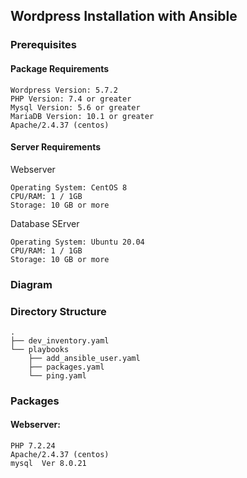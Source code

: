 ## Wordpress Installation with Ansible

### Prerequisites

#### Package Requirements
```
Wordpress Version: 5.7.2
PHP Version: 7.4 or greater
Mysql Version: 5.6 or greater
MariaDB Version: 10.1 or greater
Apache/2.4.37 (centos)
```
#### Server Requirements
Webserver
```
Operating System: CentOS 8
CPU/RAM: 1 / 1GB
Storage: 10 GB or more
```

Database SErver
```
Operating System: Ubuntu 20.04
CPU/RAM: 1 / 1GB
Storage: 10 GB or more
```

### Diagram

### Directory Structure
```
.
├── dev_inventory.yaml
└── playbooks
    ├── add_ansible_user.yaml
    ├── packages.yaml
    └── ping.yaml

```
### Packages
#### Webserver:
```
PHP 7.2.24
Apache/2.4.37 (centos)
mysql  Ver 8.0.21
```
